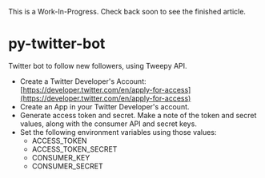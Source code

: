 This is a Work-In-Progress. Check back soon to see the finished article.

# py-twitter-bot
Twitter bot to follow new followers, using Tweepy API.

* Create a Twitter Developer's Account: [https://developer.twitter.com/en/apply-for-access](https://developer.twitter.com/en/apply-for-access) 
* Create an App in your Twitter Developer's account.
* Generate access token and secret. Make a note of the token and secret values, along with the consumer API and secret keys.
* Set the following environment variables using those values:
  - ACCESS_TOKEN
  - ACCESS_TOKEN_SECRET
  - CONSUMER_KEY
  - CONSUMER_SECRET


